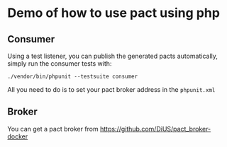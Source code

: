 # Demo of how to use pact using php


## Consumer

Using a test listener, you can publish the generated pacts automatically, 
simply run the consumer tests with:
    
    ./vendor/bin/phpunit --testsuite consumer
    
All you need to do is to set your pact broker address in the `phpunit.xml`


## Broker

You can get a pact broker from https://github.com/DiUS/pact_broker-docker